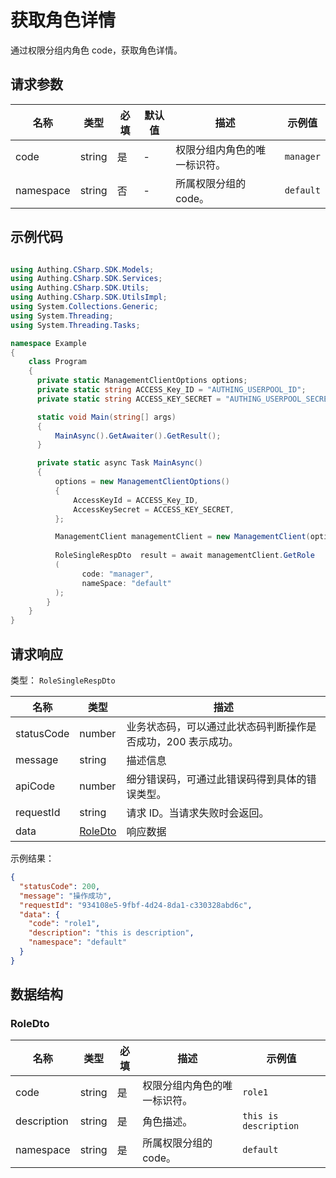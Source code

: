 # 获取角色详情

<!--
  警告⚠️：
  不要直接修改该文档，
  https://github.com/Authing/authing-docs-factory
  使用该项目进行生成
-->

<LastUpdated />

通过权限分组内角色 code，获取角色详情。

## 请求参数

| 名称 | 类型 | 必填 | 默认值 | 描述 | 示例值 |
| ---- | ---- | ---- | ---- | ---- | ---- |
| code | string  | 是 | - | 权限分组内角色的唯一标识符。  | `manager` |
| namespace | string  | 否 | - | 所属权限分组的 code。  | `default` |


## 示例代码

```csharp

using Authing.CSharp.SDK.Models;
using Authing.CSharp.SDK.Services;
using Authing.CSharp.SDK.Utils;
using Authing.CSharp.SDK.UtilsImpl;
using System.Collections.Generic;
using System.Threading;
using System.Threading.Tasks;

namespace Example
{
    class Program
    {
      private static ManagementClientOptions options;
      private static string ACCESS_Key_ID = "AUTHING_USERPOOL_ID";
      private static string ACCESS_KEY_SECRET = "AUTHING_USERPOOL_SECRET";

      static void Main(string[] args)
      {
          MainAsync().GetAwaiter().GetResult();
      }

      private static async Task MainAsync()
      {
          options = new ManagementClientOptions()
          {
              AccessKeyId = ACCESS_Key_ID,
              AccessKeySecret = ACCESS_KEY_SECRET,
          };

          ManagementClient managementClient = new ManagementClient(options);
        
          RoleSingleRespDto  result = await managementClient.GetRole
          (             
                code: "manager", 
                nameSpace: "default"
          );
        }
    }
}

```



## 请求响应

类型： `RoleSingleRespDto`

| 名称 | 类型 | 描述 |
| ---- | ---- | ---- |
| statusCode | number | 业务状态码，可以通过此状态码判断操作是否成功，200 表示成功。 |
| message | string | 描述信息 |
| apiCode | number | 细分错误码，可通过此错误码得到具体的错误类型。 |
| requestId | string | 请求 ID。当请求失败时会返回。 |
| data | <a href="#RoleDto">RoleDto</a> | 响应数据 |



示例结果：

```json
{
  "statusCode": 200,
  "message": "操作成功",
  "requestId": "934108e5-9fbf-4d24-8da1-c330328abd6c",
  "data": {
    "code": "role1",
    "description": "this is description",
    "namespace": "default"
  }
}
```

## 数据结构


### <a id="RoleDto"></a> RoleDto

| 名称 | 类型 | 必填 | 描述 | 示例值 |
| ---- |  ---- | ---- | ---- | ---- |
| code | string | 是 | 权限分组内角色的唯一标识符。  |  `role1` |
| description | string | 是 | 角色描述。  |  `this is description` |
| namespace | string | 是 | 所属权限分组的 code。  |  `default` |


